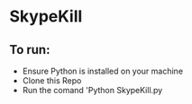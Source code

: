 <h1>SkypeKill</h1>

<h2>To run:</h2>
<ul>
    <li>Ensure Python is installed on your machine</li>
    <li>Clone this Repo</li>
    <li>Run the comand 'Python SkypeKill.py</li>
</ul>


